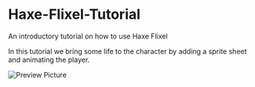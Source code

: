 # Haxe-Flixel-Tutorial

An introductory tutorial on how to use Haxe Flixel

In this tutorial we bring some life to the character by adding a sprite sheet and animating the player.

![Preview Picture](https://github.com/Wolfman13/Haxe-Flixel-Tutorial/blob/Tutorial-9/Tutorial_9.png?raw=true)
